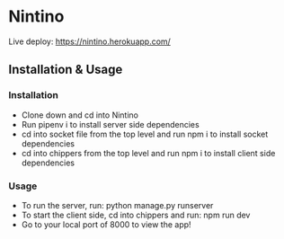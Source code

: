 # Nintino

Live deploy: https://nintino.herokuapp.com/

## Installation & Usage
### Installation
- Clone down and cd into Nintino
- Run pipenv i to install server side dependencies
- cd into socket file from the top level and run npm i to install socket dependencies
- cd into chippers from the top level and run npm i to install client side dependencies

### Usage
- To run the server, run: python manage.py runserver
- To start the client side, cd into chippers and run: npm run dev
- Go to your local port of 8000 to view the app!



